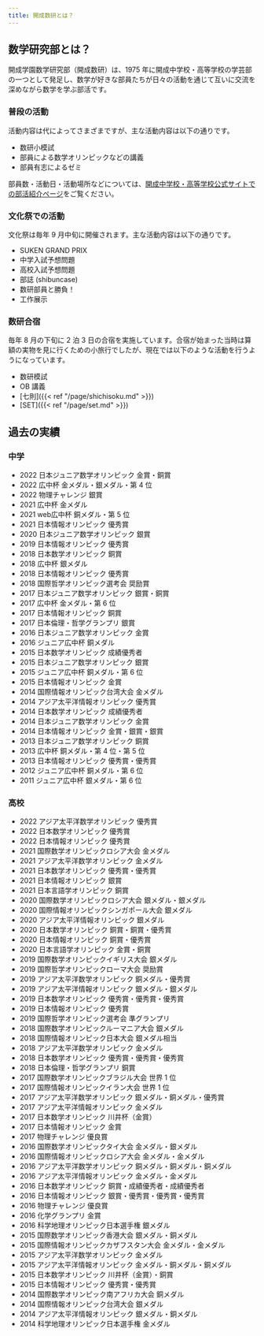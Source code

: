 ```yaml
---
title: 開成数研とは？
---
```


## 数学研究部とは？

開成学園数学研究部（開成数研）は、1975 年に開成中学校・高等学校の学芸部の一つとして発足し、数学が好きな部員たちが日々の活動を通じて互いに交流を深めながら数学を学ぶ部活です。

### 普段の活動

活動内容は代によってさまざまですが、主な活動内容は以下の通りです。

* 数研小模試
* 部員による数学オリンピックなどの講義
* 部員有志によるゼミ

部員数・活動日・活動場所などについては、[開成中学校・高等学校公式サイトでの部活紹介ページ](https://kaiseigakuen.jp/sclife/club/math/)をご覧ください。

### 文化祭での活動

文化祭は毎年 9 月中旬に開催されます。主な活動内容は以下の通りです。

* SUKEN GRAND PRIX
* 中学入試予想問題
* 高校入試予想問題
* 部誌 (shibuncase)
* 数研部員と勝負！
* 工作展示

### 数研合宿

毎年 8 月の下旬に 2 泊 3 日の合宿を実施しています。合宿が始まった当時は算額の実物を見に行くための小旅行でしたが、現在では以下のような活動を行うようになっています。

* 数研模試
* OB 講義
* [七則]({{< ref "/page/shichisoku.md" >}})
* [SET]({{< ref "/page/set.md" >}})

## 過去の実績

### 中学
* 2022 日本ジュニア数学オリンピック 金賞・銅賞
* 2022 広中杯 金メダル・銀メダル・第 4 位
* 2022 物理チャレンジ 銀賞
* 2021 広中杯 金メダル
* 2021 web広中杯 銅メダル・第 5 位
* 2021 日本情報オリンピック 優秀賞
* 2020 日本ジュニア数学オリンピック 銀賞
* 2019 日本情報オリンピック 優秀賞
* 2018 日本数学オリンピック 銅賞
* 2018 広中杯 銀メダル
* 2018 日本情報オリンピック 優秀賞
* 2018 国際哲学オリンピック選考会 奨励賞
* 2017 日本ジュニア数学オリンピック 銀賞・銅賞
* 2017 広中杯 金メダル・第 6 位
* 2017 日本情報オリンピック 銅賞
* 2017 日本倫理・哲学グランプリ 銀賞
* 2016 日本ジュニア数学オリンピック 金賞
* 2016 ジュニア広中杯 銅メダル
* 2015 日本数学オリンピック 成績優秀者
* 2015 日本ジュニア数学オリンピック 銀賞
* 2015 ジュニア広中杯 銅メダル・第 6 位
* 2015 日本情報オリンピック 金賞
* 2014 国際情報オリンピック台湾大会 金メダル
* 2014 アジア太平洋情報オリンピック 優秀賞
* 2014 日本数学オリンピック 成績優秀者
* 2014 日本ジュニア数学オリンピック 金賞
* 2014 日本情報オリンピック 金賞・銀賞・銀賞
* 2013 日本ジュニア数学オリンピック 銅賞
* 2013 広中杯 銅メダル・第 4 位・第 5 位
* 2013 日本情報オリンピック 優秀賞・優秀賞
* 2012 ジュニア広中杯 銅メダル・第 6 位
* 2011 ジュニア広中杯 銀メダル・第 6 位

### 高校
* 2022 アジア太平洋数学オリンピック 優秀賞
* 2022 日本数学オリンピック 優秀賞
* 2022 日本情報オリンピック 優秀賞
* 2021 国際数学オリンピックロシア大会 金メダル
* 2021 アジア太平洋数学オリンピック 金メダル
* 2021 日本数学オリンピック 優秀賞・優秀賞
* 2021 日本情報オリンピック 銀賞
* 2021 日本言語学オリンピック 銅賞
* 2020 国際数学オリンピックロシア大会 銀メダル・銀メダル
* 2020 国際情報オリンピックシンガポール大会 銀メダル
* 2020 アジア太平洋情報オリンピック 銀メダル
* 2020 日本数学オリンピック 銅賞・銅賞・優秀賞
* 2020 日本情報オリンピック 銅賞・優秀賞
* 2020 日本言語学オリンピック 金賞・銅賞
* 2019 国際数学オリンピックイギリス大会 銀メダル
* 2019 国際哲学オリンピックローマ大会 奨励賞
* 2019 アジア太平洋数学オリンピック 銅メダル・優秀賞
* 2019 アジア太平洋情報オリンピック 銀メダル・銀メダル
* 2019 日本数学オリンピック 優秀賞・優秀賞・優秀賞
* 2019 日本情報オリンピック 優秀賞
* 2019 国際哲学オリンピック選考会 準グランプリ
* 2018 国際数学オリンピックルーマニア大会 銀メダル
* 2018 国際情報オリンピック日本大会 銀メダル相当
* 2018 アジア太平洋数学オリンピック 金メダル
* 2018 日本数学オリンピック 優秀賞・優秀賞・優秀賞
* 2018 日本倫理・哲学グランプリ 銅賞
* 2017 国際数学オリンピックブラジル大会 世界 1 位
* 2017 国際情報オリンピックイラン大会 世界 1 位
* 2017 アジア太平洋数学オリンピック 銀メダル・銅メダル・優秀賞
* 2017 アジア太平洋情報オリンピック 金メダル
* 2017 日本数学オリンピック 川井杯（金賞）
* 2017 日本情報オリンピック 金賞
* 2017 物理チャレンジ 優良賞
* 2016 国際数学オリンピックタイ大会 金メダル・銀メダル
* 2016 国際情報オリンピックロシア大会 金メダル・金メダル
* 2016 アジア太平洋数学オリンピック 銅メダル・銅メダル・銅メダル
* 2016 アジア太平洋情報オリンピック 金メダル・金メダル
* 2016 日本数学オリンピック 銅賞・成績優秀者・成績優秀者
* 2016 日本情報オリンピック 銀賞・優秀賞・優秀賞・優秀賞
* 2016 物理チャレンジ 優良賞
* 2016 化学グランプリ 金賞
* 2016 科学地理オリンピック日本選手権 銀メダル
* 2015 国際数学オリンピック香港大会 銀メダル・銅メダル
* 2015 国際情報オリンピックカザフスタン大会 金メダル・金メダル
* 2015 アジア太平洋数学オリンピック 金メダル
* 2015 アジア太平洋情報オリンピック 金メダル・銅メダル・銅メダル
* 2015 日本数学オリンピック 川井杯（金賞）・銅賞
* 2015 日本情報オリンピック 優秀賞・優秀賞
* 2014 国際数学オリンピック南アフリカ大会 銅メダル
* 2014 国際情報オリンピック台湾大会 銀メダル
* 2014 アジア太平洋情報オリンピック 銀メダル・銅メダル
* 2014 科学地理オリンピック日本選手権 金メダル
